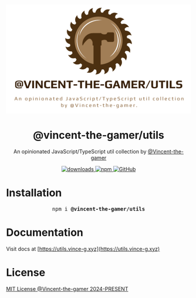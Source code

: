 <p align="center">
    <img src=".github/banner.png"/>
</p>

<h1 align="center">@vincent-the-gamer/utils</h1>

<p align="center">
    <span>An opinionated JavaScript/TypeScript util collection by</span>
    <a href="https://github.com/Vincent-the-gamer" target="_blank">@Vincent-the-gamer</a>
</p>

<p align="center">
    <a href="https://www.npmjs.com/package/@vincent-the-gamer/utils" target="_blank">
        <img src="https://img.shields.io/npm/dm/@vincent-the-gamer/utils?style=flat-square" alt="downloads"/>
    </a>
    <a href="https://www.npmjs.com/package/@vincent-the-gamer/utils" target="_blank">
        <img src="https://img.shields.io/npm/v/@vincent-the-gamer/utils?style=flat-square" alt="npm"/>
    </a>
    <a href="https://github.com/Vincent-the-gamer/utils/blob/master/LICENSE" target="_blank">
        <img src="https://img.shields.io/github/license/Vincent-the-gamer/utils?style=flat-square" alt="GitHub"/>
    </a>
</p>

# Installation

<pre align='center'>
npm i <b>@vincent-the-gamer/utils</b>
</pre>

# Documentation

Visit docs at [https://utils.vince-g.xyz](https://utils.vince-g.xyz)

# License

[MIT License @Vincent-the-gamer 2024-PRESENT](./LICENSE)

